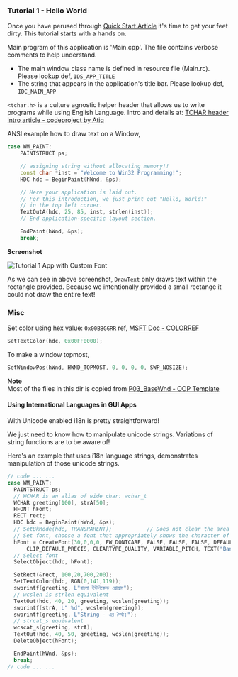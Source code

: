 ### Tutorial 1 - Hello World
Once you have perused through [Quick Start Article](../) it's time to get your feet dirty. This tutorial starts with a hands on.

Main program of this application is 'Main.cpp'. The file contains verbose comments to help understand.

- The main window class name is defined in resource file (Main.rc). Please lookup def, `IDS_APP_TITLE`
- The string that appears in the application's title bar. Please lookup def, `IDC_MAIN_APP`

`<tchar.h>` is a culture agnostic helper header that allows us to write programs while using English Language.
Intro and details at: [TCHAR header intro article - codeproject by Atiq](https://www.codeproject.com/Articles/192952/String-Manipulations-using-TCHAR-Library)

ANSI example how to draw text on a Window,

```cpp
case WM_PAINT:
    PAINTSTRUCT ps;

    // assigning string without allocating memory!!
    const char *inst = "Welcome to Win32 Programming!";
    HDC hdc = BeginPaint(hWnd, &ps);

    // Here your application is laid out.
    // For this introduction, we just print out "Hello, World!"
    // in the top left corner.
    TextOutA(hdc, 25, 85, inst, strlen(inst));
    // End application-specific layout section.

    EndPaint(hWnd, &ps);
    break;
```

**Screenshot** 

![Tutorial 1 App with Custom Font](https://user-images.githubusercontent.com/7858031/218599629-d2cb84b8-010f-4c27-a261-08394a397495.png)

As we can see in above screenshot, `DrawText` only draws text within the rectangle provided. Because we intentionally provided a small rectange it could not draw the entire text!

### Misc
Set color using hex value: `0x00BBGGRR` ref, [MSFT Doc - COLORREF](https://learn.microsoft.com/en-us/windows/win32/gdi/colorref)

```cpp
SetTextColor(hdc, 0x00FF0000);
```


To make a window topmost,

```cpp
SetWindowPos(hWnd, HWND_TOPMOST, 0, 0, 0, 0, SWP_NOSIZE);
```

**Note**  
Most of the files in this dir is copied from [P03_BaseWnd - OOP Template](../../OOP/P03_BaseWnd/)

#### Using International Languages in GUI Apps
With Unicode enabled i18n is pretty straightforward!

We just need to know how to manipulate unicode strings. Variations of string functions are to be aware of!

Here's an example that uses i18n language strings, demonstrates manipulation of those unicode strings.

```cpp
// code ... ...
case WM_PAINT:
  PAINTSTRUCT ps;
  // WCHAR is an alias of wide char: wchar_t
  WCHAR greeting[100], strA[50];
  HFONT hFont;
  RECT rect;
  HDC hdc = BeginPaint(hWnd, &ps);
  // SetBkMode(hdc, TRANSPARENT);			// Does not clear the area before drawing
  // Set font, choose a font that appropriately shows the character of your language/culture
  hFont = CreateFont(30,0,0,0, FW_DONTCARE, FALSE, FALSE, FALSE, DEFAULT_CHARSET, OUT_OUTLINE_PRECIS,
      CLIP_DEFAULT_PRECIS, CLEARTYPE_QUALITY, VARIABLE_PITCH, TEXT("Bangla"));
  // Select font
  SelectObject(hdc, hFont);

  SetRect(&rect, 100,20,700,200);
  SetTextColor(hdc, RGB(0,141,119));
  swprintf(greeting, L"বাংলা ইউনিকোড প্রোগ্রাম");
  // wcslen is strlen equivalent
  TextOut(hdc, 40, 20, greeting, wcslen(greeting));
  swprintf(strA, L" %d", wcslen(greeting));
  swprintf(greeting, L"String - এর দৈর্ঘ্য:");
  // strcat_s equivalent
  wcscat_s(greeting, strA);
  TextOut(hdc, 40, 50, greeting, wcslen(greeting));
  DeleteObject(hFont);

  EndPaint(hWnd, &ps);
  break;
// code ... ...
```